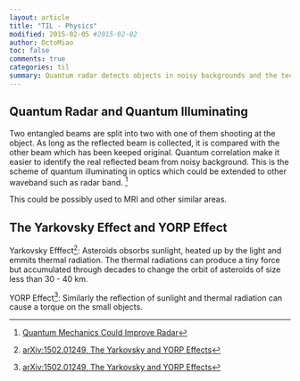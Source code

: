 ```yaml
---
layout: article
title: "TIL - Physics"
modified: 2015-02-05 #2015-02-02
author: OctoMiao
toc: false
comments: true
categories: til
summary: Quantum radar detects objects in noisy backgrounds and the technology can be applied to many other areas such as MRI.
---
```


## Quantum Radar and Quantum Illuminating

Two entangled beams are split into two with one of them shooting at the object. As long as the reflected beam is collected, it is compared with the other beam which has been keeped original. Quantum correlation make it easier to identify the real reflected beam from noisy background. This is the scheme of quantum illuminating in optics which could be extended to other waveband such as radar band. [^quantumRadar]

This could be possibly used to MRI and other similar areas.


[^quantumRadar]: [Quantum Mechanics Could Improve Radar](http://physics.aps.org/articles/v8/18)


## The Yarkovsky Effect and YORP Effect


Yarkovsky Efffect[^yarkovsky]: Asteroids obsorbs sunlight, heated up by the light and emmits thermal radiation. The thermal radiations can produce a tiny force but accumulated through decades to change the orbit of asteroids of size less than 30 - 40 km.

YORP Effect[^yarkovsky]: Similarly the reflection of sunlight and thermal radiation can cause a torque on the small objects.

[^yarkovsky]: [arXiv:1502.01249, The Yarkovsky and YORP Effects](http://arxiv.org/abs/1502.01249)
